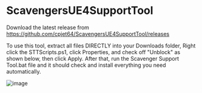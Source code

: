 # ScavengersUE4SupportTool

Download the latest release from https://github.com/cpjet64/ScavengersUE4SupportTool/releases

To use this tool, extract all files DIRECTLY into your Downloads folder, Right click the STTScripts.ps1, click Properties,
and check off "Unblock" as shown below, then click Apply. After that, run the Scavenger Support Tool.bat file
and it should check and install everything you need automatically.
  
  
  ![image](https://user-images.githubusercontent.com/38527447/116703835-b747ef00-a998-11eb-8187-53ea3c6c85b0.png)
